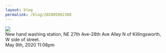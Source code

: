 ```yaml
---
layout: blog
permalink: /blog/202005092308
---
```


<img src="/blog/images/617706558784208896.jpg"/>
<div class="caption">New hand washing station, NE 27th Ave-28th Ave Alley N of Killingsworth, W side of street.

 </div>

<div id="footer">
<span id="timestamp"> May 9th, 2020 11:08pm </span>
</div>
